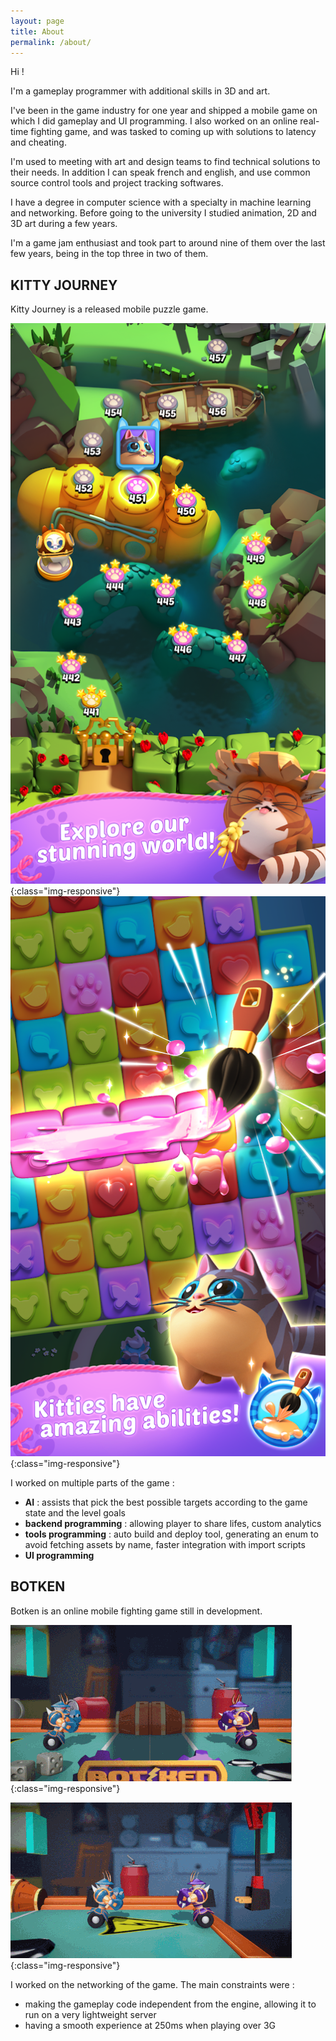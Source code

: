 ```yaml
---
layout: page
title: About
permalink: /about/
---
```


Hi !

I'm a gameplay programmer with additional skills in 3D and art.

I've been in the game industry for one year and shipped a mobile game on which I did gameplay and UI programming.
I also worked on an online real-time fighting game, and was tasked to coming up with solutions to latency and cheating.

I'm used to meeting with art and design teams to find technical solutions to their needs.
In addition I can speak french and english, and use common source control tools and project tracking softwares.

I have a degree in computer science with a specialty in machine learning and networking.
Before going to the university I studied animation, 2D and 3D art during a few years.

I'm a game jam enthusiast and took part to around nine of them over the last few years, being in the top three in two of them.

## KITTY JOURNEY

Kitty Journey is a released mobile puzzle game.

![kitty-journey](/static/img/kj_map.png){:class="img-responsive"} ![kitty-journey](/static/img/kj_charms.png){:class="img-responsive"}

I worked on multiple parts of the game :
- **AI** : assists that pick the best possible targets according to the game state and the level goals
- **backend programming** : allowing player to share lifes, custom analytics
- **tools programming** : auto build and deploy tool, generating an enum to avoid fetching assets by name, faster integration with import scripts
- **UI programming**

## BOTKEN

Botken is an online mobile fighting game still in development.

![botken-1](/static/img/gj_botken_1.gif){:class="img-responsive"}

![botken-2](/static/img/gj_botken_2.gif){:class="img-responsive"}

I worked on the networking of the game.
The main constraints were :
* making the gameplay code independent from the engine, allowing it to run on a very lightweight server
* having a smooth experience at 250ms when playing over 3G
